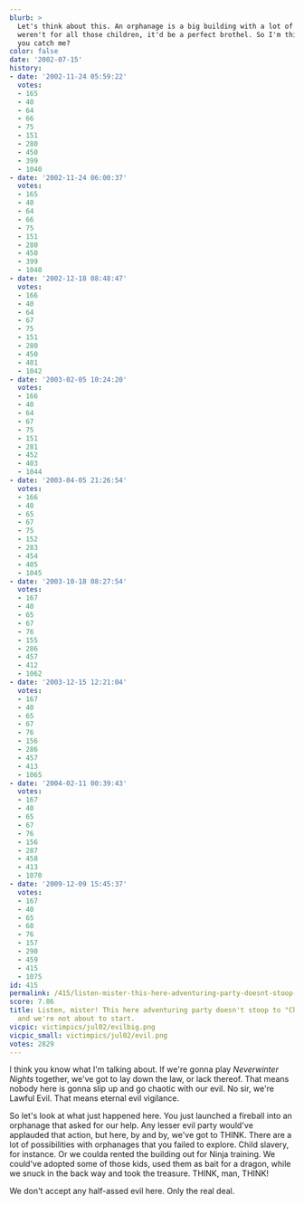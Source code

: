 ```yaml
---
blurb: >
  Let's think about this. An orphanage is a big building with a lot of beds. If it
  weren't for all those children, it'd be a perfect brothel. So I'm thinking, 'poison,'
  you catch me?
color: false
date: '2002-07-15'
history:
- date: '2002-11-24 05:59:22'
  votes:
  - 165
  - 40
  - 64
  - 66
  - 75
  - 151
  - 280
  - 450
  - 399
  - 1040
- date: '2002-11-24 06:00:37'
  votes:
  - 165
  - 40
  - 64
  - 66
  - 75
  - 151
  - 280
  - 450
  - 399
  - 1040
- date: '2002-12-18 08:48:47'
  votes:
  - 166
  - 40
  - 64
  - 67
  - 75
  - 151
  - 280
  - 450
  - 401
  - 1042
- date: '2003-02-05 10:24:20'
  votes:
  - 166
  - 40
  - 64
  - 67
  - 75
  - 151
  - 281
  - 452
  - 403
  - 1044
- date: '2003-04-05 21:26:54'
  votes:
  - 166
  - 40
  - 65
  - 67
  - 75
  - 152
  - 283
  - 454
  - 405
  - 1045
- date: '2003-10-18 08:27:54'
  votes:
  - 167
  - 40
  - 65
  - 67
  - 76
  - 155
  - 286
  - 457
  - 412
  - 1062
- date: '2003-12-15 12:21:04'
  votes:
  - 167
  - 40
  - 65
  - 67
  - 76
  - 156
  - 286
  - 457
  - 413
  - 1065
- date: '2004-02-11 00:39:43'
  votes:
  - 167
  - 40
  - 65
  - 67
  - 76
  - 156
  - 287
  - 458
  - 413
  - 1070
- date: '2009-12-09 15:45:37'
  votes:
  - 167
  - 40
  - 65
  - 68
  - 76
  - 157
  - 290
  - 459
  - 415
  - 1075
id: 415
permalink: /415/listen-mister-this-here-adventuring-party-doesnt-stoop-to-chaotic-evil-and-were-not-about-to-start/
score: 7.86
title: Listen, mister! This here adventuring party doesn't stoop to "Chaotic" Evil,
  and we're not about to start.
vicpic: victimpics/jul02/evilbig.png
vicpic_small: victimpics/jul02/evil.png
votes: 2829
---
```


I think you know what I'm talking about. If we're gonna play
*Neverwinter Nights* together, we've got to lay down the law, or lack
thereof. That means nobody here is gonna slip up and go chaotic with our
evil. No sir, we're Lawful Evil. That means eternal evil vigilance.

So let's look at what just happened here. You just launched a fireball
into an orphanage that asked for our help. Any lesser evil party
would've applauded that action, but here, by and by, we've got to THINK.
There are a lot of possibilities with orphanages that you failed to
explore. Child slavery, for instance. Or we coulda rented the building
out for Ninja training. We could've adopted some of those kids, used
them as bait for a dragon, while we snuck in the back way and took the
treasure. THINK, man, THINK!

We don't accept any half-assed evil here. Only the real deal.